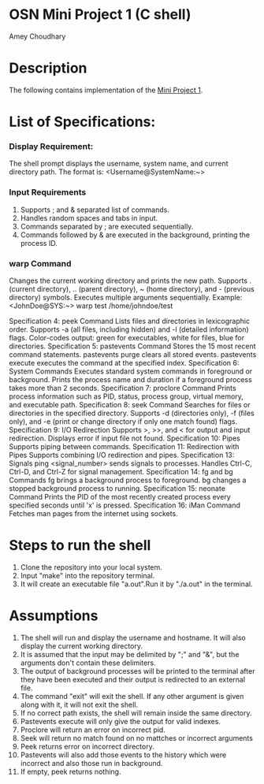 # OSN Mini Project 1 (C shell)
Amey Choudhary

# Description
The following contains implementation of the [Mini Project 1](https://karthikv1392.github.io/cs3301_osn/mini-projects/mp1).

# List of Specifications:

### Display Requirement:
The shell prompt displays the username, system name, and current directory path. The format is: <Username@SystemName:~>

### Input Requirements
1. Supports ; and & separated list of commands.
2. Handles random spaces and tabs in input.
3. Commands separated by ; are executed sequentially.
4. Commands followed by & are executed in the background, printing the process ID.


### warp Command
Changes the current working directory and prints the new path.
Supports . (current directory), .. (parent directory), ~ (home directory), and - (previous directory) symbols.
Executes multiple arguments sequentially.
Example: <JohnDoe@SYS:~> warp test /home/johndoe/test


Specification 4: peek Command
Lists files and directories in lexicographic order.
Supports -a (all files, including hidden) and -l (detailed information) flags.
Color-codes output: green for executables, white for files, blue for directories.
Specification 5: pastevents Command
Stores the 15 most recent command statements.
pastevents purge clears all stored events.
pastevents execute <index> executes the command at the specified index.
Specification 6: System Commands
Executes standard system commands in foreground or background.
Prints the process name and duration if a foreground process takes more than 2 seconds.
Specification 7: proclore Command
Prints process information such as PID, status, process group, virtual memory, and executable path.
Specification 8: seek Command
Searches for files or directories in the specified directory.
Supports -d (directories only), -f (files only), and -e (print or change directory if only one match found) flags.
Specification 9: I/O Redirection
Supports >, >>, and < for output and input redirection.
Displays error if input file not found.
Specification 10: Pipes
Supports piping between commands.
Specification 11: Redirection with Pipes
Supports combining I/O redirection and pipes.
Specification 13: Signals
ping <pid> <signal_number> sends signals to processes.
Handles Ctrl-C, Ctrl-D, and Ctrl-Z for signal management.
Specification 14: fg and bg Commands
fg <pid> brings a background process to foreground.
bg <pid> changes a stopped background process to running.
Specification 15: neonate Command
Prints the PID of the most recently created process every specified seconds until 'x' is pressed.
Specification 16: iMan Command
Fetches man pages from the internet using sockets.

# Steps to run the shell
1. Clone the repository into your local system.
2. Input "make" into the repository terminal.
3. It will create an executable file "a.out".Run it by "./a.out" in the terminal.

# Assumptions
1. The shell will run and display the username and hostname. It will also display the current working directory.
2. It is assumed that the input may be delimited by ";" and "&", but the arguments don't contain these delimiters.
3. The output of background processes will be printed to the terminal after they have been executed and their output is redirected to an external file.
4. The command "exit" will exit the shell. If any other argument is given along with it, it will not exit the shell.
5. If no correct path exists, the shell will remain inside the same directory.
6. Pastevents execute will only give the output for valid indexes.
7. Proclore will return an error on incorrect pid.
8. Seek will return no match found on no mattches or incorrect arguments
9. Peek returns error on incorrect directory.
10. Pastevents will also add those events to the history which were incorrect and also those run in background.
11. If empty, peek returns nothing.
